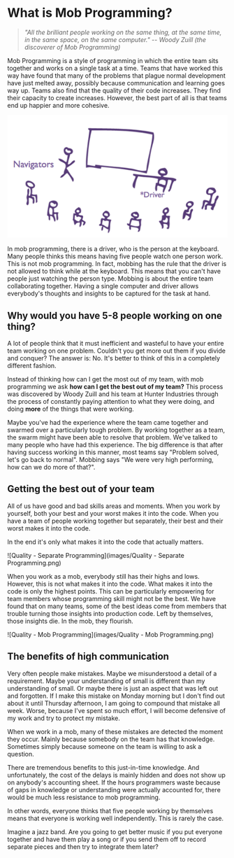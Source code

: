 # What is Mob Programming?

> *"All the brilliant people working on the same thing, at the same time, in the same space, on the same computer." -- Woody Zuill (the discoverer of Mob Programming)*

Mob Programming is a style of programming in which the entire team sits together and works on a single task at a time. Teams that have worked this way have found that many of the problems that plague normal development have just melted away, possibly because communication and learning goes way up. Teams also find that the quality of their code increases. They find their capacity to create increases. However, the best part of all is that teams end up happier and more cohesive.

![Mob Programming](images/MobProgramming.png)

In mob programming, there is a driver, who is the person at the keyboard. Many people thinks this means having five people watch one person work. This is not mob programming. In fact, mobbing has the rule that the driver is not allowed to think while at the keyboard. This means that you can't have people just watching the person type. Mobbing is about the entire team collaborating together. Having a single computer and driver allows everybody's thoughts and insights to be captured for the task at hand.

## Why would you have 5-8 people working on one thing?

A lot of people think that it must inefficient and wasteful to have your entire team working on one problem. Couldn't you get more out them if you divide and conquer? The answer is: No. It's better to think of this in a completely different fashion.

Instead of thinking how can I get the most out of my team, with mob programming we ask **how can I get the best out of my team?** This process was discovered by Woody Zuill and his team at Hunter Industries through the process of constantly paying attention to what they were doing, and doing **more** of the things that were working.

Maybe you've had the experience where the team came together and swarmed over a particularly tough problem. By working together as a team, the swarm might have been able to resolve that problem. We've talked to many people who have had this experience. The big difference is that after having success working in this manner, most teams say "Problem solved, let's go back to normal". Mobbing says "We were very high performing, how can we do more of that?".

## Getting the best out of your team

All of us have good and bad skills areas and moments. When you work by yourself, both your best and your worst makes it into the code. When you have a team of people working together but separately, their best and their worst makes it into the code.

In the end it's only what makes it into the code that actually matters.

![Quality - Separate Programming](images/Quality - Separate Programming.png)

When you work as a mob, everybody still has their highs and lows. However, this is not what makes it into the code. What makes it into the code is only the highest points. This can be particularly empowering for team members whose programming skill might not be the best. We have found that on many teams, some of the best ideas come from members that trouble turning those insights into production code. Left by themselves, those insights die. In the mob, they flourish.

![Quality - Mob Programming](images/Quality - Mob Programming.png)

## The benefits of high communication

Very often people make mistakes. Maybe we misunderstood a detail of a requirement. Maybe your understanding of small is different than my understanding of small. Or maybe there is just an aspect that was left out and forgotten. If I make this mistake on Monday morning but I don't find out about it until Thursday afternoon, I am going to compound that mistake all week. Worse, because I've spent so much effort, I will become defensive of my work and try to protect my mistake.

When we work in a mob, many of these mistakes are detected the moment they occur. Mainly because somebody on the team has that knowledge. Sometimes simply because someone on the team is willing to ask a question.

There are tremendous benefits to this just-in-time knowledge. And unfortunately, the cost of the delays is mainly hidden and does not show up on anybody's accounting sheet. If the hours programmers waste because of gaps in knowledge or understanding were actually accounted for, there would be much less resistance to mob programming. 

In other words, everyone thinks that five people working by themselves means that everyone is working well independently. This is rarely the case.

Imagine a jazz band. Are you going to get better music if you put everyone together and have them play a song or if you send them off to record separate pieces and then try to integrate them later?
